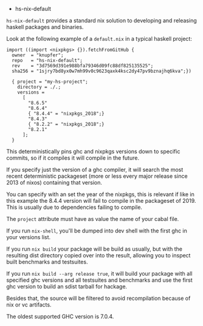 * hs-nix-default

`hs-nix-default` provides a standard nix solution to developing and releasing haskell packages and binaries.

Look at the following example of a `default.nix` in a typical haskell project:
```
import ((import <nixpkgs> {}).fetchFromGitHub {
  owner  = "knupfer";
  repo   = "hs-nix-default";
  rev    = "3d7569d391e988bfa79346d09fc88df825135525";
  sha256 = "1sjry7bd8yx0w7mh99v0c9623qaxk4ksc2dy47pv9bznajhq6kva";})

  { project = "my-hs-project";
    directory = ./.;
    versions =
      [
        "8.6.5"
        "8.6.4"
        { "8.4.4" = "nixpkgs_2018";}
        "8.4.3"
        { "8.2.2" = "nixpkgs_2018";}
        "8.2.1"
      ];
  }
```

This deterministically pins ghc and nixpkgs versions down to specific
commits, so if it compiles it will compile in the future.

If you specify just the version of a ghc compiler, it will search the
most recent deterministic packageset (more or less every major release
since 2013 of nixos) containing that version.

You can specify with an set the year of the nixpkgs, this is relevant
if like in this example the 8.4.4 version will fail to compile in the
packageset of 2019. This is usually due to dependencies failing to
compile.

The `project` attribute must have as value the name of your cabal file.

If you run `nix-shell`, you'll be dumped into dev shell with the first
ghc in your versions list.

If you run `nix build` your package will be build as usually, but with
the resulting dist directory copied over into the result, allowing you
to inspect built benchmarks and testsuites.

If you run `nix build --arg release true`, it will build your package
with all specified ghc versions and all testsuites and benchmarks and
use the first ghc version to build an sdist tarball for hackage.

Besides that, the source will be filtered to avoid recompilation
because of nix or vc artifacts.

The oldest supported GHC version is 7.0.4.
